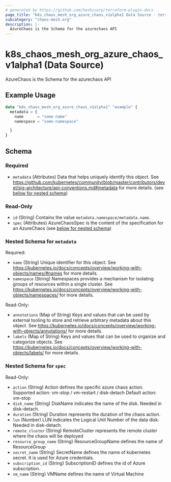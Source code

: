 ```yaml
---
# generated by https://github.com/hashicorp/terraform-plugin-docs
page_title: "k8s_chaos_mesh_org_azure_chaos_v1alpha1 Data Source - terraform-provider-k8s"
subcategory: "chaos-mesh.org"
description: |-
  AzureChaos is the Schema for the azurechaos API
---
```


# k8s_chaos_mesh_org_azure_chaos_v1alpha1 (Data Source)

AzureChaos is the Schema for the azurechaos API

## Example Usage

```terraform
data "k8s_chaos_mesh_org_azure_chaos_v1alpha1" "example" {
  metadata = {
    name      = "some-name"
    namespace = "some-namespace"

  }
}
```

<!-- schema generated by tfplugindocs -->
## Schema

### Required

- `metadata` (Attributes) Data that helps uniquely identify this object. See https://github.com/kubernetes/community/blob/master/contributors/devel/sig-architecture/api-conventions.md#metadata for more details. (see [below for nested schema](#nestedatt--metadata))

### Read-Only

- `id` (String) Contains the value `metadata.namespace/metadata.name`.
- `spec` (Attributes) AzureChaosSpec is the content of the specification for an AzureChaos (see [below for nested schema](#nestedatt--spec))

<a id="nestedatt--metadata"></a>
### Nested Schema for `metadata`

Required:

- `name` (String) Unique identifier for this object. See https://kubernetes.io/docs/concepts/overview/working-with-objects/names/#names for more details.
- `namespace` (String) Namespaces provides a mechanism for isolating groups of resources within a single cluster. See https://kubernetes.io/docs/concepts/overview/working-with-objects/namespaces/ for more details.

Read-Only:

- `annotations` (Map of String) Keys and values that can be used by external tooling to store and retrieve arbitrary metadata about this object. See https://kubernetes.io/docs/concepts/overview/working-with-objects/annotations/ for more details.
- `labels` (Map of String) Keys and values that can be used to organize and categorize objects. See https://kubernetes.io/docs/concepts/overview/working-with-objects/labels/ for more details.


<a id="nestedatt--spec"></a>
### Nested Schema for `spec`

Read-Only:

- `action` (String) Action defines the specific azure chaos action. Supported action: vm-stop / vm-restart / disk-detach Default action: vm-stop
- `disk_name` (String) DiskName indicates the name of the disk. Needed in disk-detach.
- `duration` (String) Duration represents the duration of the chaos action.
- `lun` (Number) LUN indicates the Logical Unit Number of the data disk. Needed in disk-detach.
- `remote_cluster` (String) RemoteCluster represents the remote cluster where the chaos will be deployed
- `resource_group_name` (String) ResourceGroupName defines the name of ResourceGroup
- `secret_name` (String) SecretName defines the name of kubernetes secret. It is used for Azure credentials.
- `subscription_id` (String) SubscriptionID defines the id of Azure subscription.
- `vm_name` (String) VMName defines the name of Virtual Machine
